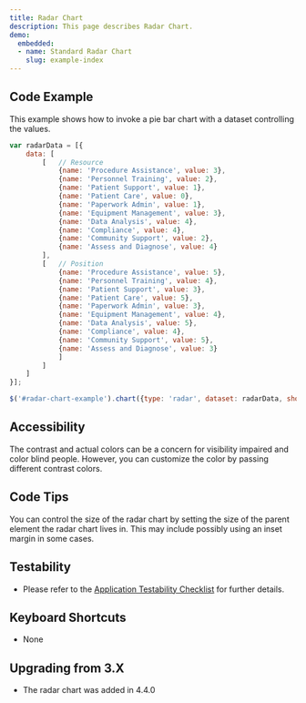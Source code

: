 ```yaml
---
title: Radar Chart
description: This page describes Radar Chart.
demo:
  embedded:
  - name: Standard Radar Chart
    slug: example-index
---
```


## Code Example

This example shows how to invoke a pie bar chart with a dataset controlling the values.

```javascript
var radarData = [{
    data: [
        [   // Resource
            {name: 'Procedure Assistance', value: 3},
            {name: 'Personnel Training', value: 2},
            {name: 'Patient Support', value: 1},
            {name: 'Patient Care', value: 0},
            {name: 'Paperwork Admin', value: 1},
            {name: 'Equipment Management', value: 3},
            {name: 'Data Analysis', value: 4},
            {name: 'Compliance', value: 4},
            {name: 'Community Support', value: 2},
            {name: 'Assess and Diagnose', value: 4}
        ],
        [   // Position
            {name: 'Procedure Assistance', value: 5},
            {name: 'Personnel Training', value: 4},
            {name: 'Patient Support', value: 3},
            {name: 'Patient Care', value: 5},
            {name: 'Paperwork Admin', value: 3},
            {name: 'Equipment Management', value: 4},
            {name: 'Data Analysis', value: 5},
            {name: 'Compliance', value: 4},
            {name: 'Community Support', value: 5},
            {name: 'Assess and Diagnose', value: 3}
            ]
        ]
    ]
}];

$('#radar-chart-example').chart({type: 'radar', dataset: radarData, showAxisLabels: false});
```

## Accessibility

The contrast and actual colors can be a concern for visibility impaired and color blind people. However, you can customize the color by passing different contrast colors.

## Code Tips

You can control the size of the radar chart by setting the size of the parent element the radar chart lives in.
This may include possibly using an inset margin in some cases.

## Testability

- Please refer to the [Application Testability Checklist](https://design.infor.com/resources/application-testability-checklist) for further details.

## Keyboard Shortcuts

- None

## Upgrading from 3.X

- The radar chart was added in 4.4.0

